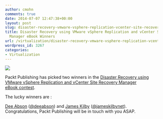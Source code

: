 ```yaml
---
author: cmohn
comments: true
date: 2014-07-07 12:47:38+00:00
layout: post
slug: disaster-recovery-vmware-vsphere-replication-vcenter-site-recovery-manager-ebook-winners
title: Disaster Recovery using VMware vSphere Replication and vCenter Site Recovery
  Manager eBook Winners
url: /virtualization/disaster-recovery-vmware-vsphere-replication-vcenter-site-recovery-manager-ebook-winners/
wordpress_id: 3267
categories:
- Virtualization
---
```


[![](/img/DisasterRecoveryUsingVMwarevSphereReplication.png)](http://bit.ly/1kosrhz)

Packt Publishing has picked two winners in the [Disaster Recovery using VMware vSphere Replication and vCenter Site Recovery Manager eBook contest](http://vninja.net/news/win-ebook-copy-disaster-recovery-vmware-vsphere-replication-vcenter-site-recovery-manager/).

The lucky winners are :

[Dee Abson](http://vninja.net/news/win-ebook-copy-disaster-recovery-vmware-vsphere-replication-vcenter-site-recovery-manager/#comment-13113) ([@deeabson](http://twitter.com/deeabson)) and [James Kilby](http://vninja.net/news/win-ebook-copy-disaster-recovery-vmware-vsphere-replication-vcenter-site-recovery-manager/#comment-13183) ([@jameskilbynet](https://twitter.com/jameskilbynet)). Congratulations, Packt Publishing will be in touch with you ASAP.

<!--more-->
